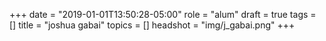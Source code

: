 +++
date = "2019-01-01T13:50:28-05:00"
role = "alum"
draft = true
tags = []
title = "joshua gabai"
topics = []
headshot = "img/j_gabai.png"
+++
